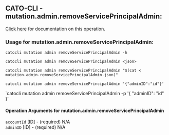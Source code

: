 
## CATO-CLI - mutation.admin.removeServicePrincipalAdmin:
[Click here](https://api.catonetworks.com/documentation/#mutation-mutation.admin.removeServicePrincipalAdmin) for documentation on this operation.

### Usage for mutation.admin.removeServicePrincipalAdmin:

`catocli mutation admin removeServicePrincipalAdmin -h`

`catocli mutation admin removeServicePrincipalAdmin <json>`

`catocli mutation admin removeServicePrincipalAdmin "$(cat < mutation.admin.removeServicePrincipalAdmin.json)"`

`catocli mutation admin removeServicePrincipalAdmin '{"adminID":"id"}'`

`catocli mutation admin removeServicePrincipalAdmin -p '{
    "adminID": "id"
}'


#### Operation Arguments for mutation.admin.removeServicePrincipalAdmin ####

`accountId` [ID] - (required) N/A    
`adminID` [ID] - (required) N/A    
